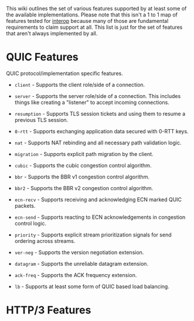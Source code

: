 This wiki outlines the set of various features supported by at least some of the available implementations. Please note that this isn't a 1 to 1 map of features tested for [interop](21st-Implementation-Draft) because many of those are fundamental requirements to claim support at all. This list is just for the set of features that aren't always implemented by all.

# QUIC Features

QUIC protocol/implementation specific features.

- `client` - Supports the client role/side of a connection.

- `server` - Supports the server role/side of a connection. This includes things like creating a "listener" to accept incoming connections.

- `resumption` - Supports TLS session tickets and using them to resume a previous TLS session.

- `0-rtt` - Supports exchanging application data secured with 0-RTT keys.

- `nat` - Supports NAT rebinding and all necessary path validation logic.

- `migration` - Supports explicit path migration by the client.

- `cubic` - Supports the cubic congestion control algorithm.

- `bbr` - Supports the BBR v1 congestion control algorithm.

- `bbr2` - Supports the BBR v2 congestion control algorithm.

- `ecn-recv` - Supports receiving and acknowledging ECN marked QUIC packets.

- `ecn-send` - Supports reacting to ECN acknowledgements in congestion control logic.

- `priority` - Supports explicit stream prioritization signals for send ordering across streams.

- `ver-neg` - Supports the version negotiation extension.

- `datagram` - Supports the unreliable datagram extension.

- `ack-freq` - Supports the ACK frequency extension.

- `lb` - Supports at least some form of QUIC based load balancing.

# HTTP/3 Features